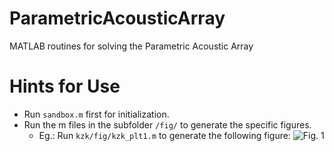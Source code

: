 # ParametricAcousticArray
MATLAB routines for solving the Parametric Acoustic Array

Hints for Use
=============
- Run `sandbox.m` first for initialization.
- Run the m files in the subfolder `/fig/` to generate the specific figures.
	- Eg.: Run `kzk/fig/kzk_plt1.m` to generate the following figure:
	![Fig. 1](kzk/fig/kzk_plt1_set1_P0135.jpg)
